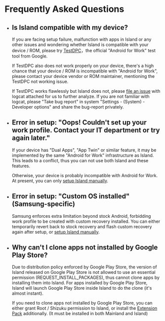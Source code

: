 # Frequently Asked Questions

- ## Is Island compatible with my device?

  If you are facing setup failure, malfunction with apps in Island or any other issues and wondering whether Island is compatible with your device / ROM, please try [TestDPC](https://play.google.com/store/apps/details?id=com.afwsamples.testdpc)，the official "Android for Work" test tool from Google.

  If TestDPC also does not work properly on your device, there's a high chance that your device / ROM is incompatible with "Android for Work", please contact your device vendor or ROM maintainer, mentioning the TestDPC not working issue.

  If TestDPC works flawlessly but Island does not, please [file an issue](https://github.com/oasisfeng/island/issues) with logcat attached for us to further analyze. If you are not familiar with logcat, please "Take bug report" in system "Settings - (System) - Developer options" and share the bug-report privately.


- ## Error in setup: "Oops! Couldn't set up your work profile. Contact your IT department or try again later."

  If your device has "Dual Apps", "App Twin" or similar feature, it may be implemented by the same "Android for Work" infrastructure as Island. This leads to a conflict, thus you can not use both Island and these features.

  Otherwise, your device is probably incompatible with Android for Work. At present, you can only [setup Island manually](/setup.md).

- ## Error in setup: "Custom OS installed" (Samsung-specific)

  Samsung enforces extra limitation beyond stock Android, forbidding work profile to be created with custom recovery installed. You can either temporarily revert back to stock recovery and flash custom recovery again after setup, or [setup Island manually](/setup.md).

- ## Why can't I clone apps not installed by Google Play Store?

  Due to distribution policy enforced by Google Play Store, the version of Island released on Google Play Store is not allowed to use an essential permission (REQUEST_INSTALL_PACKAGES), thus cannot clone apps by installing them into Island. For apps installed by Google Play Store, Island will launch Google Play Store inside Island to do the clone (it's almost instant).

  If you need to clone apps not installed by Google Play Store, you can either grant Root / Shizuku permission to Island, or install the [Extension Pack](https://github.com/oasisfeng/island/releases/tag/sideplay.v1.0) additionally. (It must be installed in both Mainland and Island)
